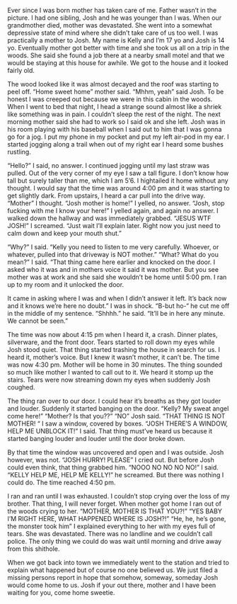 Ever since I was born mother has taken care of me. Father wasn’t in the picture. I had one sibling, Josh and he was younger than I was. When our grandmother died, mother was devastated. She went into a somewhat depressive state of mind where she didn’t take care of us too well. I was practically a mother to Josh. My name is Kelly and I’m 17 yo and Josh is 14 yo. Eventually mother got better with time and she took us all on a trip in the woods. She said she found a job there at a nearby small motel and that we would be staying at this house for awhile. We got to the house and it looked fairly old. 

The wood looked like it was almost decayed and the roof was starting to peel off. “Home sweet home” mother said. “Mhhm, yeah” said Josh. To be honest I was creeped out because we were in this cabin in the woods. When I went to bed that night, I head a strange sound almost like a shriek like something was in pain. I couldn’t sleep the rest of the night. The next morning mother said she had to work so I said ok and she left. Josh was in his room playing with his baseball when I said out to him that I was gonna go for a jog. I put my phone in my pocket and put my left air-pod in my ear. I started jogging along a trail when out of my right ear I heard some bushes rustling. 

“Hello?” I said, no answer. I continued jogging until my last straw was pulled. Out of the very corner of my eye I saw a tall figure. I don’t know how tall but surely taller than me, which I am 5’6. I hightailed it home without any thought. I would say that the time was around 4:00 pm and it was starting to get slightly dark. From upstairs, I heard a car pull into the drive way. “Mother” I thought. “Josh mother is home!” I yelled, no answer. “Josh, stop fucking with me I know your here!” I yelled again, and again no answer. I walked down the hallway and was immediately grabbed. “JESUS WTF JOSH!” I screamed. “Just wait I’ll explain later. Right now you just need to calm down and keep your mouth shut.” 

“Why?” I said. “Kelly you need to listen to me very carefully. Whoever, or whatever, pulled into that driveway is NOT mother.” “What? What do you mean?” I said. “That thing came here earlier and knocked on the door. I asked who it was and in mothers voice it said it was mother. But you see mother was at work and she said she wouldn’t be home until 5:00 pm. I ran up to my room and it unlocked the door. 

It came in asking where I was and when I didn’t answer it left. It’s back now and it knows we’re here no doubt.” I was in shock. “B-but ho-“ he cut me off in the middle of my sentence. “Shhhh.” he said. “It’ll be in here any minute. We cannot be seen.” 

The time was now about 4:15 pm when I heard it, a crash. Dinner plates, silverware, and the front door. Tears started to roll down my eyes while Josh stood quiet. That thing started trashing the house in search for us. I heard it, mother’s voice. But I knew it wasn’t mother, it can’t be. The time was now 4:30 pm. Mother will be home in 30 minutes. The thing sounded so much like mother I wanted to call out to it. We heard it stomp up the stairs. Tears were now streaming down my eyes when suddenly Josh coughed. 

The thing ran over to our door. I could hear it’s breaths as they got louder and louder. Suddenly it started banging on the door. “Kelly? My sweat angel come here!” “Mother? Is that you??” “NO” Josh said. “THAT THING IS NOT MOTHER! “ I saw a window, covered by boxes. “JOSH THERE’S A WINDOW, HELP ME UNBLOCK IT!” I said. That thing must’ve heard us because it started banging louder and louder until the door broke down. 

By that time the window was uncovered and open and I was outside. Josh however, was not. “JOSH HURRY! PLEASE” I cried out. But before Josh could even think, that thing grabbed him. “NOOO NO NO NO NO!” I said. “KELLY HELP ME, HELP ME KELLY!” he screamed. But there was nothing I could do. The time reached 4:50 pm. 

I ran and ran until I was exhausted. I couldn’t stop crying over the loss of my brother. That thing, I will never forget. When mother got home I ran out of the woods crying to her. “MOTHER, MOTHER IS THAT YOU?!” “YES BABY I’M RIGHT HERE, WHAT HAPPENED WHERE IS JOSH?!” “He, he, he’s gone, the monster took him” I explained everything to her with my eyes full of tears. She was devastated. There was no landline and we couldn’t call police. The only thing we could do was wait until morning and drive away from this shithole. 

When we got back into town we immediately went to the station and tried to explain what happened but of course no one believed us. We just filed a missing persons report in hope that somehow, someway, someday Josh would come home to us. Josh if your out there, mother and I have been waiting for you, come home sweetie.